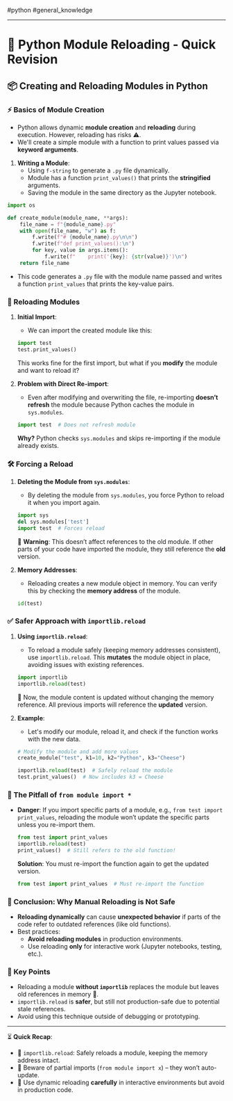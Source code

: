 #python #general_knowledge 

---
# 🐍 Python Module Reloading - Quick Revision

## 📦 Creating and Reloading Modules in Python

### ⚡ Basics of Module Creation

- Python allows dynamic **module creation** and **reloading** during execution. However, reloading has risks ⚠️.
- We'll create a simple module with a function to print values passed via **keyword arguments**.
  
1. **Writing a Module**:
    - Using `f-string` to generate a `.py` file dynamically.
    - Module has a function `print_values()` that prints the **stringified** arguments.
    - Saving the module in the same directory as the Jupyter notebook.

```python
import os

def create_module(module_name, **args):
    file_name = f"{module_name}.py"
    with open(file_name, "w") as f:
        f.write(f"# {module_name}.py\n\n")
        f.write(f"def print_values():\n")
        for key, value in args.items():
            f.write(f"    print('{key}: {str(value)}')\n")
    return file_name
```

- This code generates a `.py` file with the module name passed and writes a function `print_values` that prints the key-value pairs.

### 🔄 Reloading Modules

1. **Initial Import**:
    - We can import the created module like this:

    ```python
    import test
    test.print_values()
    ```

    This works fine for the first import, but what if you **modify** the module and want to reload it?

2. **Problem with Direct Re-import**:
    - Even after modifying and overwriting the file, re-importing **doesn’t refresh** the module because Python caches the module in `sys.modules`.

    ```python
    import test  # Does not refresh module
    ```

    **Why?** Python checks `sys.modules` and skips re-importing if the module already exists.

### 🛠️ Forcing a Reload

1. **Deleting the Module from `sys.modules`**:
    - By deleting the module from `sys.modules`, you force Python to reload it when you import again.

    ```python
    import sys
    del sys.modules['test']
    import test  # Forces reload
    ```

    📝 **Warning**: This doesn’t affect references to the old module. If other parts of your code have imported the module, they still reference the **old** version.

2. **Memory Addresses**:
    - Reloading creates a new module object in memory. You can verify this by checking the **memory address** of the module.

    ```python
    id(test)
    ```

### ✅ Safer Approach with `importlib.reload`

1. **Using `importlib.reload`**:
    - To reload a module safely (keeping memory addresses consistent), use `importlib.reload`. This **mutates** the module object in place, avoiding issues with existing references.

    ```python
    import importlib
    importlib.reload(test)
    ```

    📝 Now, the module content is updated without changing the memory reference. All previous imports will reference the **updated** version.

2. **Example**:
    - Let's modify our module, reload it, and check if the function works with the new data.

    ```python
    # Modify the module and add more values
    create_module("test", k1=10, k2="Python", k3="Cheese")
    
    importlib.reload(test)  # Safely reload the module
    test.print_values()  # Now includes k3 = Cheese
    ```

### 🚨 The Pitfall of `from module import *`

- **Danger**: If you import specific parts of a module, e.g., `from test import print_values`, reloading the module won’t update the specific parts unless you re-import them.

    ```python
    from test import print_values
    importlib.reload(test)
    print_values()  # Still refers to the old function!
    ```

    **Solution**: You must re-import the function again to get the updated version.

    ```python
    from test import print_values  # Must re-import the function
    ```

### 🚫 Conclusion: Why Manual Reloading is Not Safe

- **Reloading dynamically** can cause **unexpected behavior** if parts of the code refer to outdated references (like old functions).
- Best practices:
  - **Avoid reloading modules** in production environments.
  - Use reloading **only** for interactive work (Jupyter notebooks, testing, etc.).

### 📌 Key Points

- Reloading a module **without `importlib`** replaces the module but leaves old references in memory 🧠.
- `importlib.reload` is **safer**, but still not production-safe due to potential stale references.
- Avoid using this technique outside of debugging or prototyping.

---

⏳ **Quick Recap**:
- 🔧 `importlib.reload`: Safely reloads a module, keeping the memory address intact.
- 🧩 Beware of partial imports (`from module import x`) – they won’t auto-update.
- 🚨 Use dynamic reloading **carefully** in interactive environments but avoid in production code.